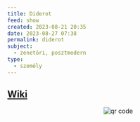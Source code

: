 ```yaml
---
title: Diderot
feed: show
created: 2023-08-21 20:35
date: 2023-08-27 07:38
permalink: diderot
subject:
  - zenetöri, posztmodern
type:
  - személy
---
```


## [Wiki](https://www.wikiwand.com/hu/Denis_Diderot)


<p style="text-align: center;"><img src="https://chart.googleapis.com/chart?cht=qr&chl=https://notes.andrasdenes.com/diderot&chs=180x180&choe=UTF-8&chld=L|2" alt="qr code"></p>

